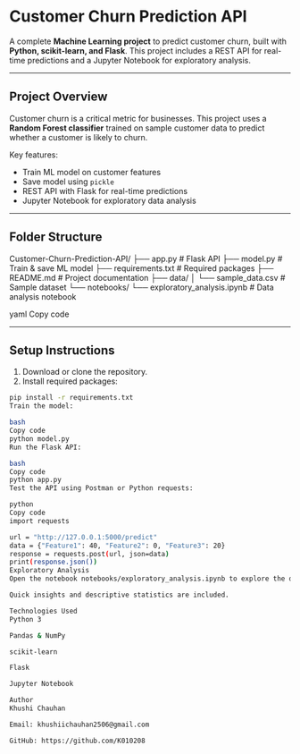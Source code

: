 # Customer Churn Prediction API

A complete **Machine Learning project** to predict customer churn, built with **Python, scikit-learn, and Flask**. This project includes a REST API for real-time predictions and a Jupyter Notebook for exploratory analysis.  

---

## **Project Overview**

Customer churn is a critical metric for businesses. This project uses a **Random Forest classifier** trained on sample customer data to predict whether a customer is likely to churn.  

Key features:  
- Train ML model on customer features  
- Save model using `pickle`  
- REST API with Flask for real-time predictions  
- Jupyter Notebook for exploratory data analysis  

---

## **Folder Structure**

Customer-Churn-Prediction-API/
├── app.py # Flask API
├── model.py # Train & save ML model
├── requirements.txt # Required packages
├── README.md # Project documentation
├── data/
│ └── sample_data.csv # Sample dataset
└── notebooks/
└── exploratory_analysis.ipynb # Data analysis notebook

yaml
Copy code

---

## **Setup Instructions**

1. Download or clone the repository.  
2. Install required packages:

```bash
pip install -r requirements.txt
Train the model:

bash
Copy code
python model.py
Run the Flask API:

bash
Copy code
python app.py
Test the API using Postman or Python requests:

python
Copy code
import requests

url = "http://127.0.0.1:5000/predict"
data = {"Feature1": 40, "Feature2": 0, "Feature3": 20}
response = requests.post(url, json=data)
print(response.json())
Exploratory Analysis
Open the notebook notebooks/exploratory_analysis.ipynb to explore the dataset.

Quick insights and descriptive statistics are included.

Technologies Used
Python 3

Pandas & NumPy

scikit-learn

Flask

Jupyter Notebook

Author
Khushi Chauhan

Email: khushiichauhan2506@gmail.com

GitHub: https://github.com/K010208
